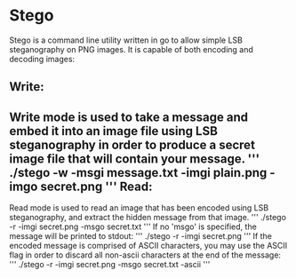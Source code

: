 Stego
=====

Stego is a command line utility written in go to allow simple LSB steganography on PNG images. It is capable of both encoding and decoding images:

Write:
------
Write mode is used to take a message and embed it into an image file using LSB steganography in order to produce a secret image file that will contain your message.
'''
./stego -w -msgi message.txt -imgi plain.png -imgo secret.png
'''
Read:
-----
Read mode is used to read an image that has been encoded using LSB steganography, and extract the hidden message from that image.
'''
./stego -r -imgi secret.png -msgo secret.txt
'''
If no 'msgo' is specified, the message will be printed to stdout:
'''
./stego -r -imgi secret.png
'''
If the encoded message is comprised of ASCII characters, you may use the ASCII flag in order to discard all non-ascii characters at the end of the message:
'''
./stego -r -imgi secret.png -msgo secret.txt -ascii
'''
